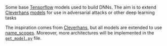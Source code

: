 Some base [Tensorflow](http://tensorflow.org) models used to build DNNs.
The aim is to extend [Cleverhans](https://github.com/tensorflow/cleverhans) [models](https://github.com/tensorflow/cleverhans/blob/master/cleverhans/model.py) for use in adversarial attacks or other deep learning tasks

The inspiration comes from [Cleverhans](https://github.com/tensorflow/cleverhans/blob/master/cleverhans_tutorials/tutorial_models.py), but all models are extended to use [name_scopes](https://www.tensorflow.org/api_docs/python/tf/name_scope). Moreover, more architectures will be implemented in the [``` get_model.py ```](https://github.com/NullConvergence/dnn-models/blob/master/get_model.py) file.

